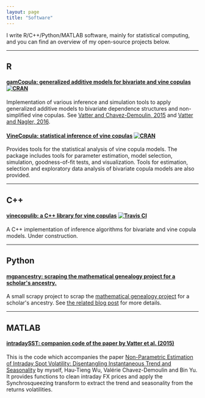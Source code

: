 ```yaml
---
layout: page
title: "Software"
---
```


I write R/C++/Python/MATLAB software, mainly for statistical computing, and you can find an overview of my open-source projects below.

-----

## R

#### [gamCopula: generalized additive models for bivariate and vine copulas](https://github.com/tvatter/gamCopula) [![CRAN ](http://www.r-pkg.org/badges/version/gamCopula)](https://cran.r-project.org/package=gamCopula) 

Implementation of various inference and simulation tools to apply generalized additive models to bivariate dependence structures and non-simplified vine copulas. See [Vatter and Chavez-Demoulin, 2015](http://www.sciencedirect.com/science/article/pii/S0047259X15001633) and [Vatter and Nagler, 2016](https://arxiv.org/abs/1608.01593).

#### [VineCopula: statistical inference of vine copulas](https://github.com/tnagler/VineCopula) [![CRAN ](http://www.r-pkg.org/badges/version/VineCopula)](https://cran.r-project.org/package=VineCopula) 

Provides tools for the statistical analysis of vine copula models. The package includes tools for parameter estimation, model selection, simulation, goodness-of-fit tests, and visualization. Tools for estimation, selection and exploratory data analysis of bivariate copula models are also provided.

-----

## C++

#### [vinecopulib: a C++ library for vine copulas](https://github.com/tvatter/vinecopulib) [![Travis CI ](https://travis-ci.org/tvatter/vinecopulib.svg?branch=master)](https://travis-ci.org/tvatter/vinecopulib)

A C++ implementation of inference algorithms for bivariate and vine copula models. Under construction.

-----

## Python

#### [mgpancestry: scraping the mathematical genealogy project for a scholar's ancestry.](https://github.com/tvatter/mgpancestry)

A small scrapy project to scrap the [mathematical genealogy project](https://genealogy.math.ndsu.nodak.edu/) for a scholar's ancestry. See [the related blog post](https://tvatter.github.io/2017/01/10/my-mathematics-genealogy/) for more details.

-----

## MATLAB

#### [intradaySST: companion code of the paper by Vatter et al. (2015)](https://github.com/tvatter/intradaySST)

This is the code which accompanies the paper [Non-Parametric Estimation of Intraday Spot Volatility: Disentangling Instantaneous Trend and Seasonality](http://www.mdpi.com/2225-1146/3/4/864/pdf)
by myself, Hau-Tieng Wu, Valérie Chavez-Demoulin and Bin Yu. It provides functions to clean intraday FX prices and apply the Synchrosqueezing transform to extract the trend and seasonality from the returns volatilities.